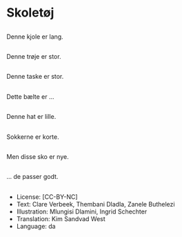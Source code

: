 # Skoletøj

##
Denne kjole er lang.

##
Denne trøje er stor.

##
Denne taske er stor.

##
Dette bælte er ...

##
Denne hat er lille.

##
Sokkerne er korte.

##
Men disse sko er nye.

##
... de passer godt.

##
* License: [CC-BY-NC]
* Text: Clare Verbeek, Thembani Dladla, Zanele Buthelezi
* Illustration: Mlungisi Dlamini, Ingrid Schechter
* Translation: Kim Sandvad West
* Language: da
